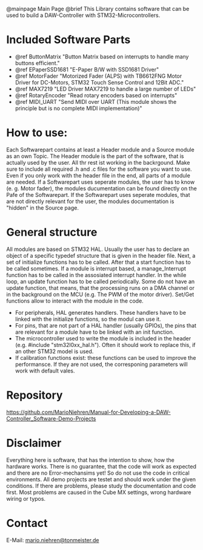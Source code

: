 @mainpage	Main Page
@brief		This Library contains software that can be used to build a DAW-Controller with STM32-Microcontrollers.

# Included Software Parts
- @ref ButtonMatrix		"Button Matrix based on interrupts to handle many buttons efficient." <br>
- @ref EPaperSSD1681	"E-Paper B/W with SSD1681 Driver" <br>
- @ref MotorFader		"Motorized Fader (ALPS) with TB6612FNG Motor Driver for DC-Motors, STM32 Touch Sense Control and 12Bit ADC."
- @ref MAX7219			"LED Driver MAX7219 to handle a large number of LEDs"
- @ref RotaryEncoder	"Read rotary encoders based on interrupts"
- @ref MIDI_UART		"Send MIDI over UART (This module shows the principle but is no complete MIDI implementation)"

# How to use:

Each Softwarepart contains at least a Header module and a Source module as an own Topic. The Header module is the part of the software, that is actually used by the user.
All thr rest ist working in the backrgound. Make sure to include all required .h and .c files for the software you want to use. Even if you only work with the header file in the end,
all parts of a module are needed.
If a Softwarepart uses seperate modules, the user has to know (e. g. Motor fader), the modules ducumentation can be found directly on the Pafe of the Softwarepart. If the Softwarepart 
uses seperate modules, that are not directly relevant for the user, the modules documentation is "hidden" in the Source page.

# General structure

All modules are based on STM32 HAL. Usually the user has to declare an object of a specific typedef structure that is given in the header file. Next, a set of initialize functions
has to be called. After that a start function has to be called sometimes. If a module is interrupt based, a manage_Interrupt function has to be called in the assosiated interrupt
handler.
In the while loop, an update function has to be called periodically. Some do not have an update function, that means, that the processing runs on a DMA channel or in the 
background on the MCU (e.g. The PWM of the motor driver).
Set/Get functions allow to interact with the module in the code.
- For peripherals, HAL generates handlers. These handlers have to be linked with the initialize functions, so the modul can use it.
- For pins, that are not part of a HAL handler (usually GPIOs), the pins that are relevant for a module have to be linked with an init function.
- The microcontroller used to write the module is included in the header (e.g. #include "stm32l0xx_hal.h"). Often it should work to replace this, if an other STM32 model is used.
- If calibration functions exist: these functions can be used to improve the performansce. If they are not used, the corresponing parameters will work with default vales.

# Repository
https://github.com/MarioNiehren/Manual-for-Developing-a-DAW-Controller_Software-Demo-Projects


# Disclaimer

Everything here is software, that has the intention to show, how the hardware works. There is no guarantee, that the code will work as expected and there are no Error-mechansims yet!
So do not use the code in critical environments.
All demo projects are testet and should work under the given conditions. If there are problems, please study the documentation and code first. Most problems are caused in the Cube MX settings,
wrong hardware wiring or typos.

# Contact

E-Mail: mario.niehren@tonmeister.de